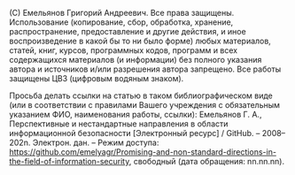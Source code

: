 (С) Емельянов Григорий Андреевич. Все права защищены. Использование (копирование, сбор, обработка, хранение, распространение, предоставление и другие действия, и иное воспроизведение в какой бы то ни было форме) любых материалов, статей, книг, курсов, программных кодов, программ и всех содержащихся материалов (и информации) без полного указания автора и источников и/или разрешения автора запрещено. Все работы защищены ЦВЗ (цифровым водяным знаком).

Просьба делать ссылки на статью в таком библиографическом виде (или в соответствии с правилами Вашего учреждения с обязательным указанием ФИО, наименования работы, ссылки): Емельянов Г. А., Перспективные и нестандартные направления в области информационной безопасности [Электронный ресурс] / GitHub. – 2008–202n. Электрон. дан. – Режим доступа: https://github.com/emelyagr/Promising-and-non-standard-directions-in-the-field-of-information-security, свободный (дата обращения: nn.nn.nn).
